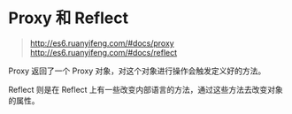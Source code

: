 # Proxy 和 Reflect

> http://es6.ruanyifeng.com/#docs/proxy
> http://es6.ruanyifeng.com/#docs/reflect

Proxy 返回了一个 Proxy 对象，对这个对象进行操作会触发定义好的方法。

Reflect 则是在 Reflect 上有一些改变内部语言的方法，通过这些方法去改变对象的属性。